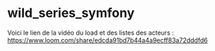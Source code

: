 # wild_series_symfony

Voici le lien de la vidéo du load et des listes des acteurs : https://www.loom.com/share/edcda91bd7b44a4a9ecff83a72dddfd6
